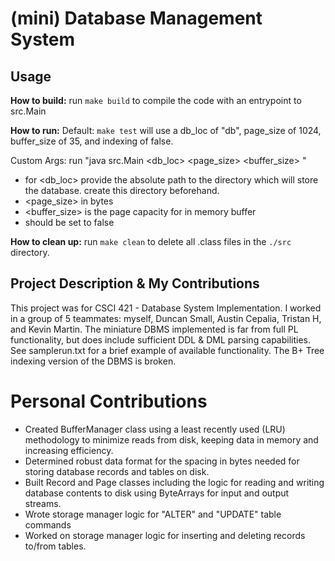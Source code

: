 # (mini) Database Management System

## Usage

**How to build:**
run `make build` to compile the code with an entrypoint to src.Main

**How to run:**
Default: `make test` will use a db_loc of "db", page_size of 1024, buffer_size of 35, and indexing of false.

Custom Args: run "java src.Main <db_loc> <page_size> <buffer_size> <indexing>"

- for <db_loc> provide the absolute path to the directory which will store the database. create this directory beforehand.
- <page_size> in bytes
- <buffer_size> is the page capacity for in memory buffer
- <indexing> should be set to false

**How to clean up:**
run `make clean` to delete all .class files in the `./src` directory.

## Project Description & My Contributions

This project was for CSCI 421 - Database System Implementation. I worked in a group of 5 teammates: myself, Duncan Small, Austin Cepalia, Tristan H, and Kevin Martin. The miniature DBMS implemented is far from full PL functionality, but does include sufficient DDL & DML parsing capabilities. See samplerun.txt for a brief example of available functionality. The B+ Tree indexing version of the DBMS is broken.

# Personal Contributions

- Created BufferManager class using a least recently used (LRU) methodology to minimize reads from disk, keeping data in memory and increasing efficiency.
- Determined robust data format for the spacing in bytes needed for storing database records and tables on disk.
- Built Record and Page classes including the logic for reading and writing database contents to disk using ByteArrays for input and output streams.
- Wrote storage manager logic for "ALTER" and "UPDATE" table commands
- Worked on storage manager logic for inserting and deleting records to/from tables.
